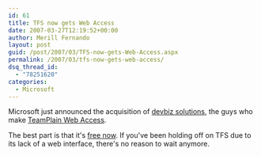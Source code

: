 ```yaml
---
id: 61
title: TFS now gets Web Access
date: 2007-03-27T12:19:52+00:00
author: Merill Fernando
layout: post
guid: /post/2007/03/TFS-now-gets-Web-Access.aspx
permalink: /2007/03/tfs-now-gets-web-access/
dsq_thread_id:
  - "78251620"
categories:
  - Microsoft
---
```

<p>Microsoft just announced the acquisition of <a href="http://www.devbiz.com/">devbiz solutions</a>, the guys who make <a href="http://www.devbiz.com/teamplain/webaccess/details.aspx">TeamPlain Web Access</a>.</p> <p>The best part is that it's <a href="http://www.devbiz.com/teamplain/webaccess/download.aspx">free now</a>. If you've been holding off on TFS due to its lack of a web interface, there's no reason to wait anymore.</p>